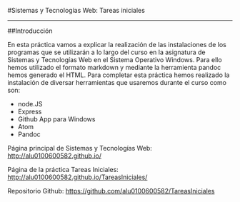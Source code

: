 #Sistemas y Tecnologías Web: Tareas iniciales

----

##Introducción

   En esta práctica vamos a explicar la realización de las instalaciones de los programas que se utilizarán a lo largo del curso en la asignatura de Sistemas y Tecnologías Web en el Sistema Operativo Windows. Para ello hemos utilizado el formato markdown y mediante la herramienta pandoc hemos generado el HTML. Para completar esta práctica hemos realizado la instalación de diversar herramientas que usaremos durante el curso como son:

  * node.JS
  * Express
  * Github App para Windows
  * Atom
  * Pandoc

Página principal de Sistemas y Tecnologías Web: http://alu0100600582.github.io/

Página de la práctica Tareas Iniciales: http://alu0100600582.github.io/TareasIniciales/

Repositorio Github: https://github.com/alu0100600582/TareasIniciales
